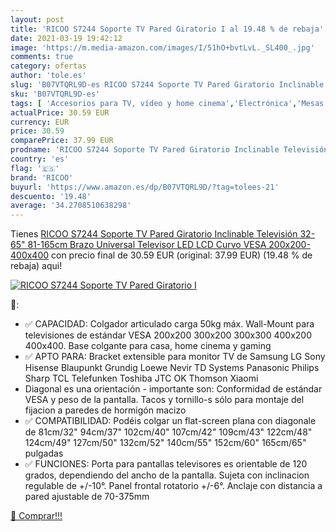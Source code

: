 ```yaml
---
layout: post
title: 'RICOO S7244 Soporte TV Pared Giratorio I al 19.48 % de rebaja'
date: 2021-03-19 19:42:12
image: 'https://m.media-amazon.com/images/I/51hO+bvtLvL._SL400_.jpg'
comments: true
category: ofertas
author: 'tole.es'
slug: 'B07VTQRL9D-es RICOO S7244 Soporte TV Pared Giratorio Inclinable...'
sku: 'B07VTQRL9D-es'
tags: [ 'Accesorios para TV, vídeo y home cinema','Electrónica','Mesas y soportes para TV','Soportes de pared y techo para TV','TV, vídeo y home cinema','ricoo','televisor', ]
actualPrice: 30.59 EUR
currency: EUR
price: 30.59
comparePrice: 37.99 EUR
prodname: 'RICOO S7244 Soporte TV Pared Giratorio Inclinable Televisión 32-65"  81-165cm  Brazo Universal Televisor LED LCD Curvo VESA 200x200-400x400'
country: 'es'
flag: '🇪🇸'
brand: 'RICOO'
buyurl: 'https://www.amazon.es/dp/B07VTQRL9D/?tag=tolees-21'
descuento: '19.48'
average: '34.2708510638298'
---
```


Tienes [RICOO S7244 Soporte TV Pared Giratorio Inclinable Televisión 32-65"  81-165cm  Brazo Universal Televisor LED LCD Curvo VESA 200x200-400x400](https://www.amazon.es/dp/B07VTQRL9D/?tag=tolees-21) con precio final de  30.59 EUR (original: 37.99 EUR) (19.48 %  de rebaja) aqui!

[![RICOO S7244 Soporte TV Pared Giratorio I](https://m.media-amazon.com/images/I/51hO+bvtLvL._SL400_.jpg)](https://www.amazon.es/dp/B07VTQRL9D/?tag=tolees-21)

🔎:

- ✅ CAPACIDAD: Colgador articulado carga 50kg máx. Wall-Mount para televisiones de estándar VESA 200x200 300x200 300x300 400x200 400x400. Base colgante para casa, home cinema y gaming
- ✅ APTO PARA: Bracket extensible para monitor TV de Samsung LG Sony Hisense Blaupunkt Grundig Loewe Nevir TD Systems Panasonic Philips Sharp TCL Telefunken Toshiba JTC OK Thomson Xiaomi
- Diagonal es una orientación - importante son: Conformidad de estándar VESA y peso de la pantalla. Tacos y tornillo-s sólo para montaje del fijacion a paredes de hormigón macizo
- ✅ COMPATIBILIDAD: Podéis colgar un flat-screen plana con diagonale de 81cm/32" 94cm/37" 102cm/40" 107cm/42" 109cm/43" 122cm/48" 124cm/49" 127cm/50" 132cm/52" 140cm/55" 152cm/60" 165cm/65" pulgadas
- ✅ FUNCIONES: Porta para pantallas televisores es orientable de 120 grados, dependiendo del ancho de la pantalla. Sujeta con inclinacion regulable de +/-10°. Panel frontal rotatorio +/-6°. Anclaje con distancia a pared ajustable de 70-375mm

[🛒 Comprar!!!](https://www.amazon.es/dp/B07VTQRL9D/?tag=tolees-21)

